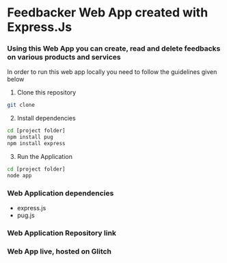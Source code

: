 # Feedbacker Web App created with Express.Js

### Using this Web App you can create, read and delete feedbacks on various products and services

In order to run this web app locally you need to follow the guidelines given below

1. Clone this repository
```bash
git clone 
```

2. Install dependencies
```bash
cd [project folder]
npm install pug
npm install express
```

3. Run the Application
```bash
cd [project folder]
node app
```

### Web Application dependencies
- express.js
- pug.js

### Web Application Repository link


### Web App live, hosted on Glitch

